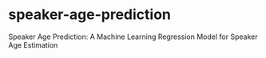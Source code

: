 # speaker-age-prediction
Speaker Age Prediction: A Machine Learning Regression Model for Speaker Age Estimation
